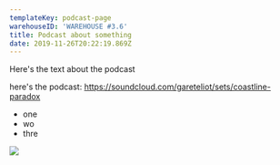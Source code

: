 ```yaml
---
templateKey: podcast-page
warehouseID: 'WAREHOUSE #3.6'
title: Podcast about something
date: 2019-11-26T20:22:19.869Z
---
```

Here's the text about the podcast

here's the podcast: https://soundcloud.com/gareteliot/sets/coastline-paradox

* one
*  wo 
* thre

![](/img/2-95.jpg)
